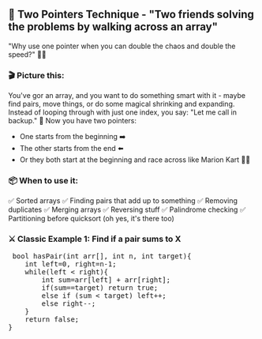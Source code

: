 ## 🧠 Two Pointers Technique - "Two friends solving the problems by walking across an array"
"Why use one pointer when you can double the chaos and double the speed?" 🤝💥

### 🎬 Picture this:
You've gor an array, and you want to do something smart with it - maybe find pairs, move things, or do some magical shrinking and expanding.
Instead of looping through with just one index, you say:
    "Let me call in backup." 👯
Now you have two pointers:
- One starts from the beginning ➡️
- The other starts from the end ⬅️
- Or they both start at the beginning and race across like Marion Kart 🏁🚗

### 📦 When to use it:
✅ Sorted arrays
✅ Finding pairs that add up to something
✅ Removing duplicates
✅ Merging arrays
✅ Reversing stuff
✅ Palindrome checking
✅ Partitioning before quicksort (oh yes, it's there too)

### ⚔️ Classic Example 1: Find if a pair sums to X
<pre> bool hasPair(int arr[], int n, int target){
    int left=0, right=n-1;
    while(left < right){
        int sum=arr[left] + arr[right];
        if(sum==target) return true;
        else if (sum < target) left++;
        else right--;
    }
    return false;
}   </pre>